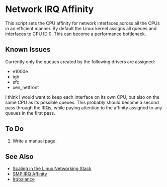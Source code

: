 Network IRQ Affinity
====================

This script sets the CPU affinity for network interfaces across all
the CPUs in an efficient manner. By default the Linux kernel assigns
all queues and interfaces to CPU ID 0. This can become a performance
bottleneck.

Known Issues
------------

Currently only the queues created by the following drivers are
assigned:

* e1000e
* igb
* sfc
* xen_netfront

I think I would want to keep each interface on its own CPU, but also
on the same CPU as its possible queues. This probably should become
a second pass through the IRQs, while paying attention to the affinity
assigned to any queues in the first pass.

To Do
-----

1.  Write a manual page.

See Also
--------

* [Scaling in the Linux Networking Stack][1]
* [SMP IRQ Affinity][2]
* [Irqbalance][3]

[1]: https://www.kernel.org/doc/Documentation/networking/scaling.txt
[2]: https://www.kernel.org/doc/Documentation/IRQ-affinity.txt
[3]: https://github.com/Irqbalance/irqbalance
